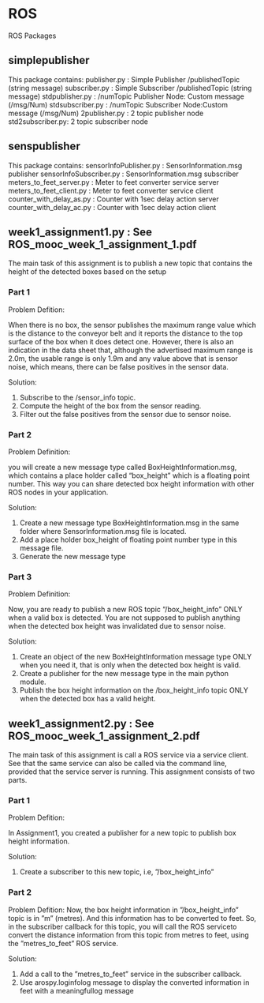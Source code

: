 # ROS
ROS Packages

## simplepublisher
This package contains:
publisher.py     : Simple Publisher /publishedTopic (string message)
subscriber.py    : Simple Subscriber /publishedTopic (string message) 
stdpublisher.py  : /numTopic Publisher Node: Custom message (/msg/Num) 
stdsubscriber.py : /numTopic Subscriber Node:Custom message (/msg/Num) 
2publisher.py    : 2 topic publisher node
std2subscriber.py: 2 topic subscriber node

## senspublisher
This package contains: 
sensorInfoPublisher.py   : SensorInformation.msg publisher
sensorInfoSubscriber.py  : SensorInformation.msg subscriber
meters_to_feet_server.py : Meter to feet converter service server
meters_to_feet_client.py : Meter to feet converter service client
counter_with_delay_as.py : Counter with 1sec delay action server
counter_with_delay_ac.py : Counter with 1sec delay action client

## week1_assignment1.py : See ROS_mooc_week_1_assignment_1.pdf
The main task of this assignment is to publish a new topic that contains the height of the detected boxes based on the setup

### Part 1
Problem Defition: 

When there is no box, the sensor publishes the maximum range value which is the distance to the
conveyor belt and it reports the distance to the top surface of the box when it does detect one.
However, there is also an indication in the data sheet that, although the advertised maximum range is
2.0m, the usable range is only 1.9m and any value above that is sensor noise, which means, there can
be false positives in the sensor data.

Solution: 
1. Subscribe to the /sensor_info topic.
2. Compute the height of the box from the sensor reading.
3. Filter out the false positives from the sensor due to sensor noise.

### Part 2
Problem Definition: 

you will create a new message type called
BoxHeightInformation.msg, which contains a place holder called “box_height” which is a floating
point number. This way you can share detected box height information with other ROS nodes in your
application.

Solution:
1. Create a new message type BoxHeightInformation.msg in the same folder where
SensorInformation.msg file is located.
2. Add a place holder box_height of floating point number type in this message file.
3. Generate the new message type

### Part 3
Problem Definition: 

Now, you are ready to publish a new ROS topic “/box_height_info” ONLY when a valid box is
detected. You are not supposed to publish anything when the detected box height was invalidated due
to sensor noise.

Solution:
1. Create an object of the new BoxHeightInformation message type ONLY when you need it, that
is only when the detected box height is valid.
2. Create a publisher for the new message type in the main python module.
3. Publish the box height information on the /box_height_info topic ONLY when the detected
box has a valid height.

## week1_assignment2.py : See ROS_mooc_week_1_assignment_2.pdf
The main task of this assignment is  call a ROS service via a service client. See that the same service can also be called via the command line, provided that the service server is running. This assignment consists of two parts.

### Part 1
Problem Defition: 

In Assignment1, you created a publisher for a new topic to publish box height information.

Solution:
1.  Create a subscriber to this new topic, i.e, ”/box_height_info”

### Part 2
Problem Defition: 
Now, the box height information in ”/box_height_info” topic is in ”m” (metres). And this information has to be converted to feet.  So, in the subscriber callback for this topic, you will call the ROS serviceto convert the distance information from this topic from metres to feet, using the ”metres_to_feet” ROS service.

Solution: 
1.  Add a call to the ”metres_to_feet” service in the subscriber callback.
2.  Use arospy.loginfolog message to display the converted information in feet with a meaningfullog message







